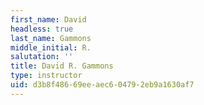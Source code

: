 ```yaml
---
first_name: David
headless: true
last_name: Gammons
middle_initial: R.
salutation: ''
title: David R. Gammons
type: instructor
uid: d3b8f486-69ee-aec6-0479-2eb9a1630af7
---
```

